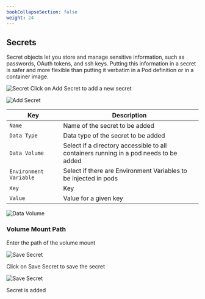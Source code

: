 ```yaml
---
bookCollapseSection: false
weight: 24
---
```

## Secrets 
Secret objects let you store and manage sensitive information, such as passwords, OAuth tokens, and ssh keys. Putting this information in a secret is safer and more flexible than putting it verbatim in a Pod definition or in a container image.

![Secret](/img/secret.PNG "Secret")
Click on Add Secret to add a new secret



![Add Secret](/img/addsecret.PNG "Add Secret")

Key | Description
---- | ----
`Name` | Name of the secret to be added
`Data Type` | Data type of the secret to be added
`Data Volume` | Select if a directory accessible to all containers running in a pod needs to be added
`Environment Variable` | Select if there are Environment Variables to be injected in pods
`Key` | Key
`Value` | Value for a given key



![Data Volume](/img/secretdatavol.PNG "Data Volume")

### Volume Mount Path
Enter the path of the volume mount

![Save Secret](/img/secretenv.PNG "Save Secret")



Click on Save Secret to save the secret

![Save Secret](/img/secretadded.PNG "Save Secret")

Secret is added

